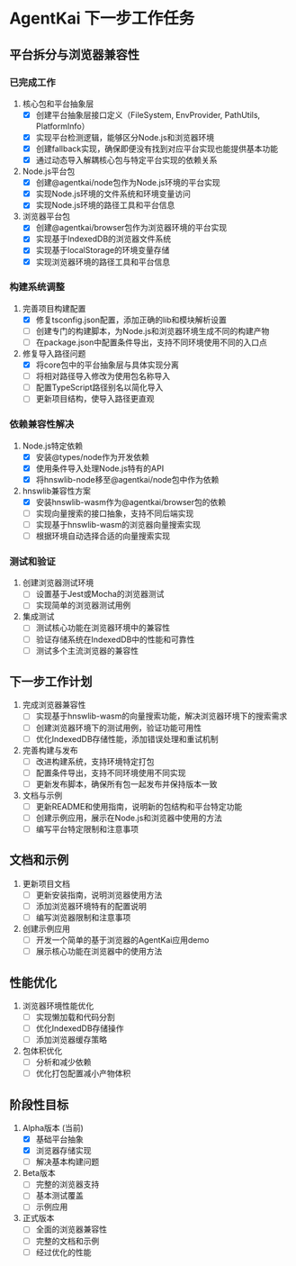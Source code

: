 # AgentKai 下一步工作任务

## 平台拆分与浏览器兼容性

### 已完成工作

1. 核心包和平台抽象层
   - [x] 创建平台抽象层接口定义（FileSystem, EnvProvider, PathUtils, PlatformInfo）
   - [x] 实现平台检测逻辑，能够区分Node.js和浏览器环境
   - [x] 创建fallback实现，确保即便没有找到对应平台实现也能提供基本功能
   - [x] 通过动态导入解耦核心包与特定平台实现的依赖关系

2. Node.js平台包
   - [x] 创建@agentkai/node包作为Node.js环境的平台实现
   - [x] 实现Node.js环境的文件系统和环境变量访问
   - [x] 实现Node.js环境的路径工具和平台信息

3. 浏览器平台包
   - [x] 创建@agentkai/browser包作为浏览器环境的平台实现
   - [x] 实现基于IndexedDB的浏览器文件系统
   - [x] 实现基于localStorage的环境变量存储
   - [x] 实现浏览器环境的路径工具和平台信息

### 构建系统调整

1. 完善项目构建配置
   - [x] 修复tsconfig.json配置，添加正确的lib和模块解析设置
   - [ ] 创建专门的构建脚本，为Node.js和浏览器环境生成不同的构建产物
   - [ ] 在package.json中配置条件导出，支持不同环境使用不同的入口点

2. 修复导入路径问题
   - [x] 将core包中的平台抽象层与具体实现分离
   - [ ] 将相对路径导入修改为使用包名称导入
   - [ ] 配置TypeScript路径别名以简化导入
   - [ ] 更新项目结构，使导入路径更直观

### 依赖兼容性解决

1. Node.js特定依赖
   - [x] 安装@types/node作为开发依赖
   - [x] 使用条件导入处理Node.js特有的API
   - [x] 将hnswlib-node移至@agentkai/node包中作为依赖

2. hnswlib兼容性方案
   - [x] 安装hnswlib-wasm作为@agentkai/browser包的依赖
   - [ ] 实现向量搜索的接口抽象，支持不同后端实现
   - [ ] 实现基于hnswlib-wasm的浏览器向量搜索实现
   - [ ] 根据环境自动选择合适的向量搜索实现

### 测试和验证

1. 创建浏览器测试环境
   - [ ] 设置基于Jest或Mocha的浏览器测试
   - [ ] 实现简单的浏览器测试用例

2. 集成测试
   - [ ] 测试核心功能在浏览器环境中的兼容性
   - [ ] 验证存储系统在IndexedDB中的性能和可靠性
   - [ ] 测试多个主流浏览器的兼容性

## 下一步工作计划

1. 完成浏览器兼容性
   - [ ] 实现基于hnswlib-wasm的向量搜索功能，解决浏览器环境下的搜索需求
   - [ ] 创建浏览器环境下的测试用例，验证功能可用性
   - [ ] 优化IndexedDB存储性能，添加错误处理和重试机制

2. 完善构建与发布
   - [ ] 改进构建系统，支持环境特定打包
   - [ ] 配置条件导出，支持不同环境使用不同实现
   - [ ] 更新发布脚本，确保所有包一起发布并保持版本一致

3. 文档与示例
   - [ ] 更新README和使用指南，说明新的包结构和平台特定功能
   - [ ] 创建示例应用，展示在Node.js和浏览器中使用的方法
   - [ ] 编写平台特定限制和注意事项

## 文档和示例

1. 更新项目文档
   - [ ] 更新安装指南，说明浏览器使用方法
   - [ ] 添加浏览器环境特有的配置说明
   - [ ] 编写浏览器限制和注意事项

2. 创建示例应用
   - [ ] 开发一个简单的基于浏览器的AgentKai应用demo
   - [ ] 展示核心功能在浏览器中的使用方法

## 性能优化

1. 浏览器环境性能优化
   - [ ] 实现懒加载和代码分割
   - [ ] 优化IndexedDB存储操作
   - [ ] 添加浏览器缓存策略

2. 包体积优化
   - [ ] 分析和减少依赖
   - [ ] 优化打包配置减小产物体积

## 阶段性目标

1. Alpha版本 (当前)
   - [x] 基础平台抽象
   - [x] 浏览器存储实现
   - [ ] 解决基本构建问题

2. Beta版本
   - [ ] 完整的浏览器支持
   - [ ] 基本测试覆盖
   - [ ] 示例应用

3. 正式版本
   - [ ] 全面的浏览器兼容性
   - [ ] 完整的文档和示例
   - [ ] 经过优化的性能 